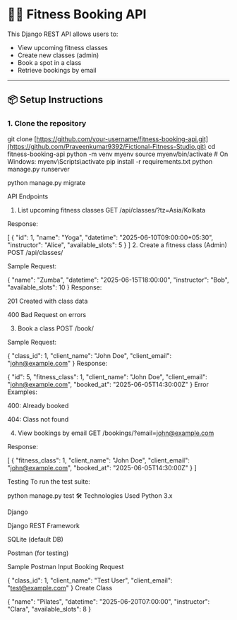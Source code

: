 # 🏋️‍♀️ Fitness Booking API

This Django REST API allows users to:
- View upcoming fitness classes
- Create new classes (admin)
- Book a spot in a class
- Retrieve bookings by email

---

## 📦 Setup Instructions

### 1. Clone the repository

git clone [https://github.com/your-username/fitness-booking-api.git](https://github.com/Praveenkumar9392/Fictional-Fitness-Studio.git)
cd fitness-booking-api
python -m venv myenv
source myenv/bin/activate   # On Windows: myenv\Scripts\activate
pip install -r requirements.txt
python manage.py runserver

python manage.py migrate


 API Endpoints
1. List upcoming fitness classes
GET /api/classes/?tz=Asia/Kolkata

Response:

[
  {
    "id": 1,
    "name": "Yoga",
    "datetime": "2025-06-10T09:00:00+05:30",
    "instructor": "Alice",
    "available_slots": 5
  }
]
2. Create a fitness class (Admin)
POST /api/classes/

Sample Request:

{
  "name": "Zumba",
  "datetime": "2025-06-15T18:00:00",
  "instructor": "Bob",
  "available_slots": 10
}
Response:

201 Created with class data

400 Bad Request on errors

3. Book a class
POST /book/

Sample Request:

{
  "class_id": 1,
  "client_name": "John Doe",
  "client_email": "john@example.com"
}
Response:

{
  "id": 5,
  "fitness_class": 1,
  "client_name": "John Doe",
  "client_email": "john@example.com",
  "booked_at": "2025-06-05T14:30:00Z"
}
Error Examples:

400: Already booked

404: Class not found

4. View bookings by email
GET /bookings/?email=john@example.com

Response:

[
  {
    "fitness_class": 1,
    "client_name": "John Doe",
    "client_email": "john@example.com",
    "booked_at": "2025-06-05T14:30:00Z"
  }
]

 Testing
To run the test suite:

python manage.py test
🛠 Technologies Used
Python 3.x

Django

Django REST Framework

SQLite (default DB)

Postman (for testing)

 Sample Postman Input
Booking Request

{
  "class_id": 1,
  "client_name": "Test User",
  "client_email": "test@example.com"
}
Create Class

{
  "name": "Pilates",
  "datetime": "2025-06-20T07:00:00",
  "instructor": "Clara",
  "available_slots": 8
}







